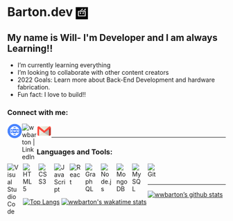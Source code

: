 # Barton.dev <img align="center" src='./assets/jpeg/Robart.jpeg' alt="web" width="28px"/>

## My name is Will- I'm Developer and I am always Learning!!

- I’m currently learning everything
- I’m looking to collaborate with other content creators
- 2022 Goals: Learn more about Back-End Development and hardware fabrication.
- Fun fact: I love to build!!

### Connect with me:

<a href="https://wwbarton.github.io/Barton-Portfolio/" target="_blank"> <img align="left" src="./assets/png/web-blue.png" alt="wwbarton website" width="34px"/></a>
<a href="https://www.linkedin.com/in/wwbarton/" target="_blank"><img align="left" src="https://raw.githubusercontent.com/yushi1007/yushi1007/main/images/linkedin.svg" alt="wwbarton | LinkedIn" width="34px"/></a>
<a href="mailto:wwalt.barton@gmail.com"><img align="left" src='./assets/jpeg/old-Gmail-icon.jpg' alt="web" width="34px"/></a>
<br/>

---

### Languages and Tools:

<img align="left" alt="Visual Studio Code" width="26px" src="https://cdn.jsdelivr.net/gh/devicons/devicon/icons/vscode/vscode-original.svg" target='none' style="padding-right:10px;" />
<img align="left" alt="HTML5" width="26px" src="https://cdn.jsdelivr.net/gh/devicons/devicon/icons/html5/html5-original.svg" target='none' style="padding-right:10px;" />
<img align="left" alt="CSS3" width="26px" src="https://cdn.jsdelivr.net/gh/devicons/devicon/icons/css3/css3-original.svg" target='none' style="padding-right:10px;" />
<img align="left" alt="JavaScript" width="26px" src="https://cdn.jsdelivr.net/gh/devicons/devicon/icons/javascript/javascript-original.svg" target='none' style="padding-right:10px;" />
<img align="left" alt="React" width="26px" src="https://cdn.jsdelivr.net/gh/devicons/devicon/icons/react/react-original.svg" target='none' style="padding-right:10px;" />
<img align="left" alt="GraphQL" width="26px" src="https://cdn.jsdelivr.net/gh/devicons/devicon/icons/graphql/graphql-plain.svg" target='none' style="padding-right:10px;" />
<img align="left" alt="Node.js" width="26px" src="https://cdn.jsdelivr.net/gh/devicons/devicon/icons/nodejs/nodejs-original.svg" target='none' style="padding-right:10px;" />
<img align="left" alt="MongoDB" width="26px" src="https://cdn.jsdelivr.net/gh/devicons/devicon/icons/mongodb/mongodb-original.svg" target='none' style="padding-right:10px;" />
<img align="left" alt="MySQL" width="26px" src="https://cdn.jsdelivr.net/gh/devicons/devicon/icons/mysql/mysql-original.svg" target='none' style="padding-right:10px;" />
<img align="left" alt="Git" width="26px" src="https://cdn.jsdelivr.net/gh/devicons/devicon/icons/git/git-original.svg" target='none' style="padding-right:10px;" />

<br />
<br />

---

[![wwbarton’s github stats](https://github-readme-stats.vercel.app/api?username=wwbarton&theme=cobalt2&show_icons=true)](https://github.com/wwbarton)
[![Top Langs](https://github-readme-stats.vercel.app/api/top-langs/?username=wwbarton&layout=compact&theme=cobalt2)](https://github.com/wwbarton)
[![wwbarton's wakatime stats](https://github-readme-stats.vercel.app/api/wakatime?username=wwbarton)](https://github.com/wwbarton)

[website]: https://wwbarton.github.io/Barton-Portfolio/
[linkedin]: https://www.linkedin.com/in/wwbarton/
